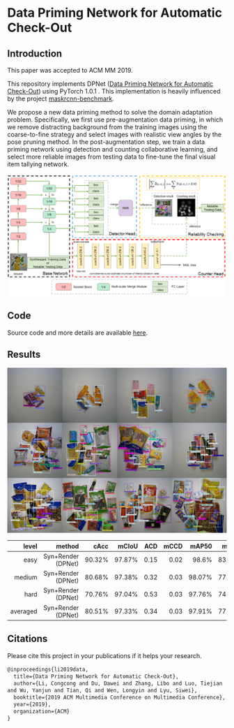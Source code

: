 # Data Priming Network for Automatic Check-Out

Introduction
-----------------
This paper was accepted to ACM MM 2019.

This repository implements DPNet ([Data Priming Network for Automatic Check-Out](https://arxiv.org/abs/1904.04978)) using PyTorch 1.0.1 . This implementation is heavily influenced by the project [maskrcnn-benchmark](https://github.com/facebookresearch/maskrcnn-benchmark).

We propose a new data priming method
to solve the domain adaptation problem. Specifically, we first use
pre-augmentation data priming, in which we remove distracting
background from the training images using the coarse-to-fine strategy and select images with realistic view angles by the pose pruning
method. In the post-augmentation step, we train a data priming
network using detection and counting collaborative learning, and
select more reliable images from testing data to fine-tune the final
visual item tallying network.

![DPNet](DPNet.png)

## Code

Source code and more details are available [here](https://isrc.iscas.ac.cn/gitlab/research/acm-mm-2019-ACO).


## Results

![DPNet](results.png)

|    level |      method        |   cAcc |  mCIoU |  ACD | mCCD |  mAP50 |   mmAP |
|     ---: |               ---: |   ---: |   ---: | ---: | ---: |   ---: |   ---: |
|     easy | Syn+Render (DPNet) | 90.32% | 97.87% | 0.15 | 0.02 |  98.6% | 83.07% |
|   medium | Syn+Render (DPNet) | 80.68% | 97.38% | 0.32 | 0.03 | 98.07% | 77.25% |
|     hard | Syn+Render (DPNet) | 70.76% | 97.04% | 0.53 | 0.03 | 97.76% | 74.95% |
| averaged | Syn+Render (DPNet) | 80.51% | 97.33% | 0.34 | 0.03 | 97.91% | 77.04% |

## Citations
Please cite this project in your publications if it helps your research. 
```
@inproceedings{li2019data,
  title={Data Priming Network for Automatic Check-Out},
  author={Li, Congcong and Du, Dawei and Zhang, Libo and Luo, Tiejian and Wu, Yanjun and Tian, Qi and Wen, Longyin and Lyu, Siwei},
  booktitle={2019 ACM Multimedia Conference on Multimedia Conference},
  year={2019},
  organization={ACM}
}
```